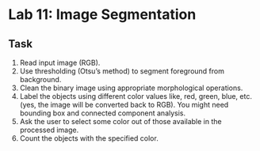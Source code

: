 # Lab 11: Image Segmentation

## Task

1. Read input image (RGB).
2. Use thresholding (Otsu’s method) to segment foreground from background.
3. Clean the binary image using appropriate morphological operations.
4. Label the objects using different color values like, red, green, blue, etc. (yes, the image will be converted back to RGB). You might need bounding box and connected component analysis.
5. Ask the user to select some color out of those available in the processed image.
6. Count the objects with the specified color.
